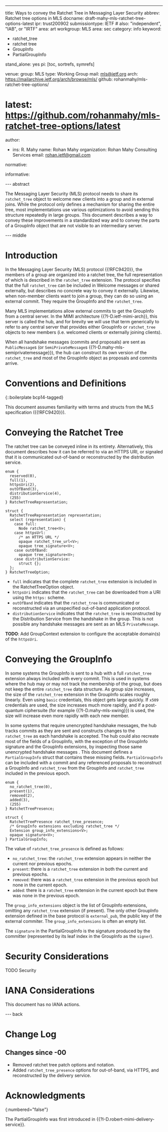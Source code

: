 ---
title: Ways to convey the Ratchet Tree in Messaging Layer Security
abbrev: Ratchet tree options in MLS
docname: draft-mahy-mls-ratchet-tree-options-latest
ipr: trust200902
submissiontype: IETF  # also: "independent", "IAB", or "IRTF"
area: art
workgroup: MLS
area: sec
category: info
keyword:
 - ratchet_tree
 - ratchet tree
 - GroupInfo
 - PartialGroupInfo

stand_alone: yes
pi: [toc, sortrefs, symrefs]

venue:
  group: MLS
  type: Working Group
  mail: mls@ietf.org
  arch: https://mailarchive.ietf.org/arch/browse/mls/
  github: rohanmahy/mls-ratchet-tree-options/
#  latest: https://github.com/rohanmahy/mls-ratchet-tree-options/latest

author:
 -  ins: R. Mahy
    name: Rohan Mahy
    organization: Rohan Mahy Consulting Services
    email: rohan.ietf@gmail.com

normative:

informative:


--- abstract

The Messaging Layer Security (MLS) protocol needs to share its
`ratchet_tree` object to welcome new clients into a group and in
external joins. While the protocol only defines a mechanism for sharing
the entire tree, most implementations use various optimizations to avoid
sending this structure repeatedly in large groups. This document describes
a way to convey these improvements in a standardized way and to
convey the parts of a GroupInfo object that are not visible to an
intermediary server.

--- middle

# Introduction

In the Messaging Layer Security (MLS) protocol {{!RFC9420}}, the members of
a group are organized into a ratchet tree, the full representation of which
is described in the `ratchet_tree` extension. The protocol specifies that
the full `ratchet_tree` can be included in Welcome messages or shared
externally, but describes no concrete way to convey it externally.
Likewise, when non-member clients want to join a group, they can do so using
an external commit. They require the GroupInfo and the `ratchet_tree`.

Many MLS implementations allow external commits to get the GroupInfo from a
central server. In the MIMI architecture {{?I-D.ietf-mimi-arch}}, this server
is called the hub, and for brevity we will use that term generically to refer
to any central server that provides either GroupInfo or `ratchet_tree`
objects to new members (i.e. welcomed clients or externally joining clients).

When all handshake messages (commits and proposals) are sent as
`PublicMessage`s (or `SemiPrivateMessage`s
{{?I-D.mahy-mls-semiprivatemessage}}),
the hub can construct its own version of the `ratchet_tree` and most of the
GroupInfo object as proposals and commits arrive.

# Conventions and Definitions

{::boilerplate bcp14-tagged}

This document assumes familiarity with terms and structs from the MLS specification ({{!RFC9420}}).

# Conveying the Ratchet Tree

The ratchet tree can be conveyed inline in its entirety. Alternatively,
this document describes how it can be referred to via an HTTPS URI, or
signaled that it is communicated out-of-band or reconstructed by the distribution service.

~~~ tls
enum {
  reserved(0),
  full(1),
  httpsUri(2),
  outOfBand(3),
  distributionService(4),
  (255)
} RatchetTreeRepresentation;

struct {
  RatchetTreeRepresentation representation;
  select (representation) {
    case full:
      Node ratchet_tree<V>;
    case httpsUrl:
      /* an HTTPS URL */
      opaque ratchet_tree_url<V>;
      opaque tree_signature<V>;
    case outOfBand:
      opaque tree_signature<V>;
    case distributionService:
      struct {};
  };
} RatchetTreeOption;
~~~

- `full` indicates that the complete `ratchet_tree` extension is included in
the RatchetTreeOption object.
- `httpsUri` indicates that the `ratchet_tree` can be downloaded from a
URI using the `https:` scheme.
- `outOfBand` indicates that the `ratchet_tree` is communicated or
reconstructed via an unspecified out-of-band application protocol.
- `distributionService` indicates that the `ratchet_tree` is reconstructed
by the Distribution Service from the handshake in the group. This is not
possible any handshake messages are sent as an MLS `PrivateMessage`.

**TODO**: Add GroupContext extension to configure the acceptable domain(s)
of the `httpsUri`.


# Conveying the GroupInfo

In some systems the GroupInfo is sent to a hub with a full `ratchet_tree`
extension always included with every commit. This is used in systems where
the hub may or may not track the membership of the group, but does not keep
the entire `ratchet_tree` data structure. As group size increases, the size
of the `ratchet_tree` extension in the GroupInfo scales roughly linearly.
Even using `basic` credentials, this object gets large quickly. If `x509`
credentials are used, the size increases much more rapidly, and if a
post-quantum ciphersuite (for example {{?I-D.mahy-mls-xwing}}) is used, the
size will increase even more rapidly with each new member.

In some systems that require unencrypted handshake messages, the hub tracks
commits as they are sent and constructs changes to the `ratchet_tree` as
each handshake is accepted. The hub could also recreate most of the fields
of a GroupInfo, with the exception of the GroupInfo signature and the
GroupInfo extensions, by inspecting those same unencrypted handshake
messages . This document defines a `PartialGroupInfo` struct that contains
these missing fields. `PartialGroupInfo` can be included with a commit and
any referenced proposals to reconstruct a GroupInfo and `ratchet_tree` from
the GroupInfo and `ratchet_tree` included in the previous epoch.

~~~ tls
enum {
  no_ratchet_tree(0),
  present(1),
  removed(2),
  added(3),
  (255)
} RatchetTreePresence;

struct {
  RatchetTreePresence ratchet_tree_presence;
  /* GroupInfo extensions excluding ratchet_tree */
  Extension group_info_extensions<V>;
  opaque signature<V>;
} PartialGroupInfo;
~~~

The value of `ratchet_tree_presence` is defined as follows:

- `no_ratchet_tree`: the `ratchet_tree` extension appears in neither the
  current nor previous epochs.
- `present`: there is a `ratchet_tree` extension in both the current and
  previous epochs.
- `removed`: there was a `ratchet_tree` extension in the previous epoch
  but none in the current epoch.
- `added`: there is a `ratchet_tree` extension in the current epoch
  but there was none in the previous epoch.

The `group_info_extensions` object is the list of GroupInfo
extensions, omitting any `ratchet_tree` extension (if present). The only
other GroupInfo extension defined in the base protocol is `external_pub`,
the public key of the external commiter. The `group_info_extensions` is
often an empty list.

The `signature` in the PartialGroupInfo is the signature produced by the
committer (represented by its leaf index in the GroupInfo as the `signer`).

# Security Considerations

TODO Security


# IANA Considerations

This document has no IANA actions.


--- back

# Change Log

## Changes since -00

- Removed ratchet tree patch options and notation.
- Added `ratchet_tree_presence` options for out-of-band, via HTTPS, and
reconstructed by the delivery service.

# Acknowledgments
{:numbered="false"}

The PartialGroupInfo was first introduced in
{{?I-D.robert-mimi-delivery-service}}.
